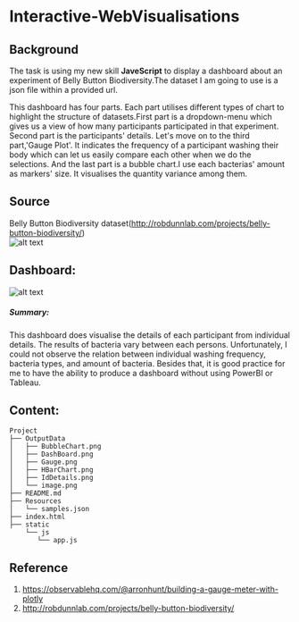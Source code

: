 # Interactive-WebVisualisations


## Background

The task is using my new skill <b>JaveScript</b> to display a dashboard about an experiment of Belly Button Biodiversity.The dataset I am going to use is a json file within a provided url. 
 
This dashboard has four parts. Each part utilises different types of chart to highlight the structure of datasets.First part is a dropdown-menu which gives us a view of how many participants participated in that experiment. Second part is the participants' details. Let's move on to the third part,'Gauge Plot'. It indicates the frequency of a participant washing their body which can let us easily compare each other when we do the selections. And the last part is a bubble chart.I use each bacterias' amount as markers' size. It visualises the quantity variance among them.

## Source

Belly Button Biodiversity dataset(http://robdunnlab.com/projects/belly-button-biodiversity/)   
![alt text](https://github.com/LynHJ/Interactive-WebVisualisations/blob/38be06642b19290d503e2c9a2b0158c72c209b49/OutputData/image.png)  



## Dashboard:  

![alt text](https://github.com/LynHJ/Interactive-WebVisualisations/blob/7167484a6e62962ba06e5b55d3ee4c462096157f/OutputData/DashBoard.png)

##### Summary: 

This dashboard does visualise the details of each participant from individual details. The results of bacteria vary between each persons. Unfortunately, I could not observe the relation between individual washing frequency, bacteria types, and amount of bacteria. Besides that, it is good practice for me to have the ability to produce a dashboard without using PowerBI or Tableau.

## Content:
```
Project  
├── OutputData
│   ├── BubbleChart.png
│   ├── DashBoard.png
│   ├── Gauge.png
│   ├── HBarChart.png
│   ├── IdDetails.png
│   └── image.png
├── README.md
├── Resources
│   └── samples.json
├── index.html
├── static
    └── js
       └── app.js
```


## Reference

1. https://observablehq.com/@arronhunt/building-a-gauge-meter-with-plotly  
2. http://robdunnlab.com/projects/belly-button-biodiversity/







